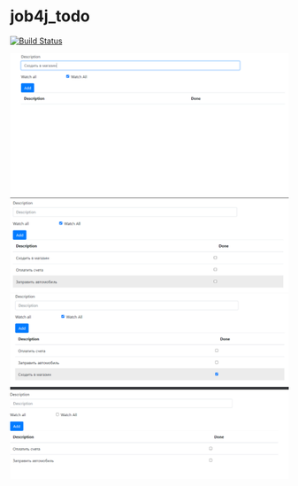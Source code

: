 # job4j_todo
[![Build Status](https://travis-ci.com/plifis/job4j_todo.svg?branch=main)](https://travis-ci.com/plifis/job4j_todo)

![Screenshot](images/1.PNG)
![Screenshot](images/2.PNG)
![Screenshot](images/3.PNG)
![Screenshot](images/4.PNG)
